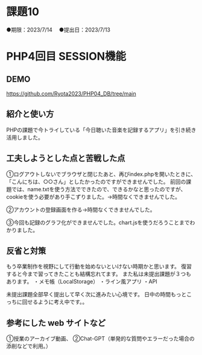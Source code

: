 # 課題10
●期限：2023/7/14　
●提出日：2023/7/13
# PHP4回目 SESSION機能
## DEMO
https://github.com/Ryota2023/PHP04_DB/tree/main

## 紹介と使い方
PHPの課題で今トライしている「今日聴いた音楽を記録するアプリ」を引き続き活用しました。

## 工夫しようとした点と苦戦した点
①ログアウトしないでブラウザと閉じたあと、再びindex.phpを開いたときに、
「こんにちは、○○さん」としたかったのですができませんでした。
前回の課題では、name.txtを使う方法でできたので、できるかなと思ったのですが、
cookieを使う必要があり手こずりました。→時間なくできませんでした。

②アカウントの登録画面を作る→時間なくできませんでした。

③今回も記録のグラフ化ができませんでした。chart.jsを使うだろうことまでわかりました。

## 反省と対策
もう卒業制作を視野にして行動を始めないといけない時期かと思います。
復習すると今まで習ってきたことも結構忘れてます。
また私は未提出課題が３つもあります。
・メモ帳（LocalStorage）
・ライン風アプリ
・API

未提出課題全部早く提出して早く次に進みたい心境です。
日中の時間もっとこっちに回せるように考え中です。。

## 参考にした web サイトなど
①授業のアーカイブ動画、
②Chat-GPT（単発的な質問やエラーだった場合の添削などで利用。）
